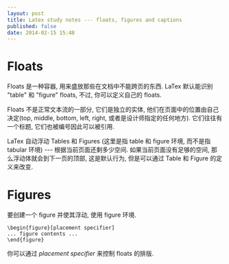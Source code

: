 ```yaml
---
layout: post
title: Latex study notes --- floats, figures and captions
published: false
date: 2014-02-15 15:48
---
```


# Floats

Floats 是一种容器, 用来盛放那些在文档中不能跨页的东西. LaTex 默认能识别 "table" 和 "figure" floats, 不过, 你可以定义自己的 floats. 

Floats 不是正常文本流的一部分, 它们是独立的实体, 他们在页面中的位置由自己决定(top, middle, bottom, left, right, 或者是设计师指定的任何地方). 它们往往有一个标题, 它们也被编号因此可以被引用. 

LaTex 自动浮动 Tables 和 Figures (这里是指 table 和 figure 环境, 而不是指 tabular 环境) --- 根据当前页面还剩多少空间. 如果当前页面没有足够的空间, 那么浮动体就会到下一页的顶部, 这是默认行为, 但是可以通过 Table 和 Figure 的定义来改变.

# Figures

要创建一个 figure 并使其浮动, 使用 figure 环境.

    \begin{figure}[placement specifier]
    ... figure contents ...
    \end{figure}

你可以通过 _placement specifier_ 来控制 floats 的排版.
